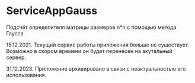 # ServiceAppGauss
Подсчёт определителя матрицы размеров n*n с помощью метода Гаусса. 

15.12.2021. Текущий сервис работы приложения больше не существует. Возможно в скором времени он будет перенесен на акутальный сервер. 

31.12.2023. Приложение архивировано в связи с неактуальностью его использования.
